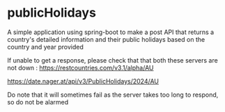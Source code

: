 # publicHolidays
A simple application using spring-boot to make a post API that returns a country's detailed information and their public holidays based on the country and year provided

If unable to get a response, please check that that both these servers are not down :
https://restcountries.com/v3.1/alpha/AU

https://date.nager.at/api/v3/PublicHolidays/2024/AU

Do note that it will sometimes fail as the server takes too long to respond, so do not be alarmed
